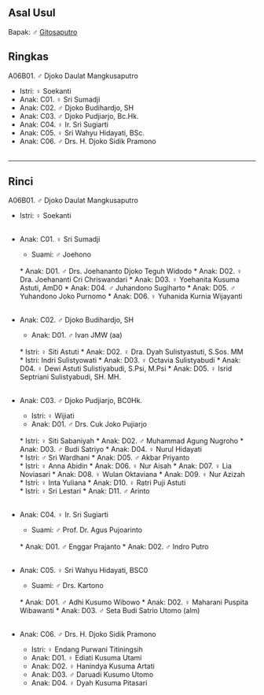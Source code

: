 ## Asal Usul

Bapak: ♂ [Gitosaputro][up] 

## Ringkas

A06B01. ♂ Djoko Daulat Mangkusaputro
	<br/>

*	Istri: ♀ Soekanti
	<br/>
*	Anak: C01. ♀ Sri Sumadji
*	Anak: C02. ♂ Djoko Budihardjo, SH
*	Anak: C03. ♂ Djoko Pudjiarjo, Bc.Hk.
*	Anak: C04. ♀ Ir. Sri Sugiarti
*	Anak: C05. ♀ Sri Wahyu Hidayati, BSc. 
*	Anak: C06. ♂ Drs. H. Djoko Sidik Pramono
	<br/><br/>

-- -- --

## Rinci

A06B01. ♂ Djoko Daulat Mangkusaputro
	<br/>

*	Istri: ♀ Soekanti
	<br/><br/>

*	Anak: C01. ♀ Sri Sumadji
	*	Suami: ♂ Joehono
	<br/>
	*	Anak: D01. ♂ Drs. Joehananto Djoko Teguh Widodo 
	*	Anak: D02. ♀ Dra. Joehananti Cri Chriswandari
	*	Anak: D03. ♀ Yoehanita Kusuma Astuti, AmD0
	*	Anak: D04. ♂ Juhandono Sugiharto
	*	Anak: D05. ♂ Yuhandono Joko Purnomo
	*	Anak: D06. ♀ Yuhanida Kurnia Wijayanti
	<br/><br/>

*	Anak: C02. ♂ Djoko Budihardjo, SH
	*	Anak: D01. ♂ Ivan JMW (aa)
	<br/>
	*	Istri: ♀ Siti Astuti
	*	Anak: D02. ♀ Dra. Dyah Sulistyastuti, S.Sos. MM
	<br/>
	*	Istri: Indri Sulistyowati
	*	Anak: D03. ♀ Octavia Sulistyabudi
	*	Anak: D04. ♀ Dewi Astuti Sulistiyabudi, S.Psi, M.Psi
	*	Anak: D05. ♀ Isrid Septriani Sulistyabudi, SH. MH.
	<br/><br/>

*	Anak: C03. ♂ Djoko Pudjiarjo, BC0Hk.
	<br/>
	*	Istri: ♀ Wijiati
	*	Anak: D01. ♂ Drs. Cuk Joko Pujiarjo
	<br/>
	*	Istri: ♀ Siti Sabaniyah
	*	Anak: D02. ♂ Muhammad Agung Nugroho
	*	Anak: D03. ♂ Budi Satriyo
	*	Anak: D04. ♀ Nurul Hidayati
	<br/>
	*	Istri: ♂ Sri Wardhani
	*	Anak: D05. ♂ Akbar Priyanto
	<br/>
	*	Istri: ♀ Anna Abidin
	*	Anak: D06. ♀ Nur Aisah
	*	Anak: D07. ♀ Lia Noviasari
	*	Anak: D08. ♀ Wulan Oktaviana
	*	Anak: D09. ♀ Nur Azizah
	<br/>
	*	Istri: ♀ Inta Yuliana
	*	Anak: D10. ♀ Ratri Puji Astuti
	<br/>
	*	Istri: ♀ Sri Lestari
	*	Anak: D11. ♂ Arinto
	<br/><br/>

*	Anak: C04. ♀ Ir. Sri Sugiarti
	*	Suami: ♂ Prof. Dr. Agus Pujoarinto
	<br/>
	*	Anak: D01. ♂ Enggar Prajanto
	*	Anak: D02. ♂ Indro Putro
	<br/><br/>

*	Anak: C05. ♀ Sri Wahyu Hidayati, BSC0 
	*	Suami: ♂ Drs. Kartono
	<br/>
	*	Anak: D01. ♂ Adhi Kusumo Wibowo
	*	Anak: D02. ♀ Maharani Puspita Wibawanti
	*	Anak: D03. ♂ Seta Budi Satrio Utomo (alm)
	<br/><br/>

*	Anak: C06. ♂ Drs. H. Djoko Sidik Pramono
	*	Istri: ♀ Endang Purwani Titiningsih
    	<br/>
	*	Anak: D01. ♀ Ediati Kusuma Utami
	*	Anak: D02. ♀ Hanindya Kusuma Artati
	*	Anak: D03. ♂ Daruadi Kusumo Utomo
	*	Anak: D04. ♀ Dyah Kusuma Pitasari
	<br/><br/>

[up]: https://github.com/epsi-rns/gitodipuro/blob/master/tree/A06.md
